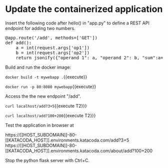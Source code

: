<h1>Update the containerized application</h1>

Insert the following code after hello() in "app.py" to define a REST API endpoint for adding two numbers.
<pre class="file" data-filename="app.py" data-target="insert">
@app.route('/add', methods=['GET'])
def add():
    a = int(request.args['op1'])
    b = int(request.args['op2'])
    return jsonify({"operand 1": a, "operand 2": b, "sum":a+b}) #return JSON object
</pre>

Build and run the docker image:

`docker build -t mywebapp .`{{execute}}

`docker run -p 80:8080 mywebapp`{{execute}}


Access the the new endpoint "/add".

`curl localhost/add?3+5`{{execute T2}}}

`curl localhost/add?100+200`{{execute T2}}}

Test the application in browser at 

https://[[HOST_SUBDOMAIN]]-80-[[KATACODA_HOST]].environments.katacoda.com/add?3+5
https://[[HOST_SUBDOMAIN]]-80-[[KATACODA_HOST]].environments.katacoda.com/about/add?100+200

Stop the python flask server with Ctrl+C.

